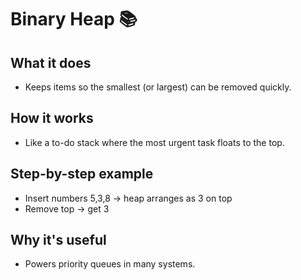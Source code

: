 # Binary Heap 📚

## What it does
- Keeps items so the smallest (or largest) can be removed quickly.

## How it works
- Like a to-do stack where the most urgent task floats to the top.

## Step-by-step example
- Insert numbers 5,3,8 → heap arranges as 3 on top
- Remove top → get 3

## Why it's useful
- Powers priority queues in many systems.
